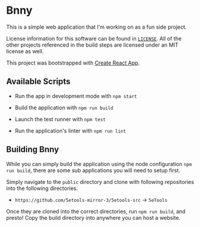 # Bnny

This is a simple web application that I'm working on as a fun side project.

License information for this software can be found in [`LICENSE`](LICENSE). All of the other projects referenced in the build steps are licensed under an MIT license as well.

This project was bootstrapped with [Create React App](https://github.com/facebook/create-react-app).

## Available Scripts

- Run the app in development mode with `npm start`

- Build the application with `npm run build`

- Launch the test runner with `npm test`

- Run the application's linter with `npm run lint`

## Building Bnny

While you can simply build the application using the node configuration `npm run build`, there are some sub applications you will need to setup first.

Simply navigate to the `public` directory and clone with following repositories into the following directories.

- `https://github.com/5etools-mirror-3/5etools-src` -> `5eTools`

Once they are cloned into the correct directories, run `npm run build`, and presto! Copy the build directory into anywhere you can host a website.